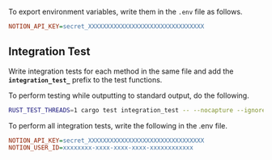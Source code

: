 To export environment variables, write them in the `.env` file as follows.

```ini
NOTION_API_KEY=secret_XXXXXXXXXXXXXXXXXXXXXXXXXXXXXXXX
```

## Integration Test

Write integration tests for each method in the same file and add the **`integration_test_`** prefix to the test functions.

To perform testing while outputting to standard output, do the following.

```bash
RUST_TEST_THREADS=1 cargo test integration_test -- --nocapture --ignored
```

To perform all integration tests, write the following in the .env file.

```ini
NOTION_API_KEY=secret_XXXXXXXXXXXXXXXXXXXXXXXXXXXXXXXX
NOTION_USER_ID=xxxxxxxx-xxxx-xxxx-xxxx-xxxxxxxxxxxx
```
